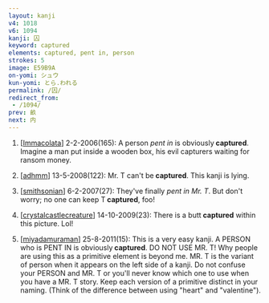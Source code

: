 ```yaml
---
layout: kanji
v4: 1018
v6: 1094
kanji: 囚
keyword: captured
elements: captured, pent in, person
strokes: 5
image: E59B9A
on-yomi: シュウ
kun-yomi: とら.われる
permalink: /囚/
redirect_from:
 - /1094/
prev: 畝
next: 内
---
```


1) [<a href="http://kanji.koohii.com/profile/Immacolata">Immacolata</a>] 2-2-2006(165): A person <em>pent in</em> is obviously<strong> captured</strong>. Imagine a man put inside a wooden box, his evil capturers waiting for ransom money.

2) [<a href="http://kanji.koohii.com/profile/adhmm">adhmm</a>] 13-5-2008(122): Mr. T can&#039;t be<strong> captured</strong>. This kanji is lying.

3) [<a href="http://kanji.koohii.com/profile/smithsonian">smithsonian</a>] 6-2-2007(27): They&#039;ve finally <em>pent in</em> <em>Mr. T</em>. But don&#039;t worry; no one can keep T<strong> captured</strong>, foo!

4) [<a href="http://kanji.koohii.com/profile/crystalcastlecreature">crystalcastlecreature</a>] 14-10-2009(23): There is a butt<strong> captured</strong> within this picture. Lol!

5) [<a href="http://kanji.koohii.com/profile/miyadamuraman">miyadamuraman</a>] 25-8-2011(15): This is a very easy kanji. A PERSON who is PENT IN is obviously<strong> captured</strong>. DO NOT USE MR. T! Why people are using this as a primitive element is beyond me. MR. T is the variant of person when it appears on the left side of a kanji. Do not confuse your PERSON and MR. T or you&#039;ll never know which one to use when you have a MR. T story. Keep each version of a primitive distinct in your naming. (Think of the difference between using &quot;heart&quot; and &quot;valentine&quot;).

